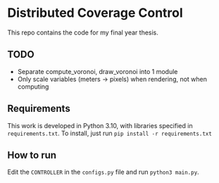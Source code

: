 # Distributed Coverage Control

This repo contains the code for my final year thesis.

## TODO 
* Separate compute_voronoi, draw_voronoi into 1 module
* Only scale variables (meters -> pixels) when rendering, not when computing

## Requirements
This work is developed in Python 3.10, with libraries specified in `requirements.txt`. To install, just run `pip install -r requirements.txt`

## How to run
Edit the `CONTROLLER` in the `configs.py` file and run `python3 main.py`.
